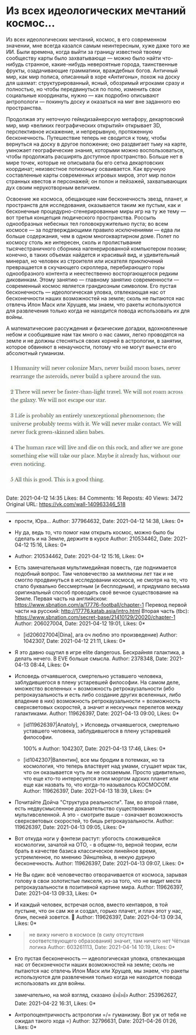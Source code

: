 # Из всех идеологических мечтаний космос...

Из всех идеологических мечтаний, космос, в его современном значении, мне всегда казался самым неинтересным, хуже даже того же ИИ. Были времена, когда выйти за границу известной твоему сообществу карты было захватывающе — можно было найти что-нибудь странное, какие-нибудь невероятные города, таинственные фрукты, озадачивающие грамматики, враждебных богов. Античный мир, как мир полиса, описанный в хоре «Антигоны», похож на доску для шахмат: структурированный, ясный, обозримый игроками сразу и полностью, но чтобы передвинуться по полю, изменить свои социальные координаты, нужно — как подробно описывают антропологи — покинуть доску и оказаться на миг вне заданного ею пространства. 

Продолжая эту неточную геймдизайнерскую метафору, декартовский мир, мир «великих географических открытий» открывает 3D, перспективное искажение, и непрерывную, протяженную бесконечность. Путешествие теперь не сводится к тому, чтобы вернуться на доску в другое положение; оно раздвигает тьму на карте, умножает географические знания, которыми можно воспользоваться, чтобы продолжать расширять доступное пространство. Больше нет в мире точек, которые не описывала бы его сетка декартовских координат; неизвестное потихоньку осваивается. Как вручную составленные карты современных игровых миров, этот мир полон странных квестов и персонажей; он полон и пейзажей, захватывающих дух своим нерукотворным величием. 

Освоение же космоса, обещающее нам бесконечность звезд, планет, и пространств для исследования, оказывается таким же пустым, как и бесконечные процедурно-сгенерированные миры игр на ту же тему — вот третья концепция людического пространства. Россыпь однообразных небесных тел головокружительно пуста; во всем космосе — за подтверждающими правило исключениями — едва ли больше содержания, чем в одном многоквартирном доме. Полет по космосу столь же интересен, сколь и пролистывание тысячестраничного сборника нагенерированной компьютером поэзии; конечно, в таких объемах найдется и красивый вид, и удивительный минерал, но человек из строителя или искателя приключений превращается в скучающего скроллера, перебирающего горы однообразного контента и неестественно восторгающегося редким диковинкам. Этому занятию — главному занятию современности — современный космос является грандиозным символом. Его пустая бесконечность — идеологическая уловка, отвлекающая нас от бесконечности наших возможностей на земле; сколь не пытаются нас отвлечь Илон Маск или Хрущев, мы знаем, что ракеты используются для развлечения только когда не находится повода использовать их для войны.

А математические рассуждения и физические догадки, вдохновленные небом и сообщившие нам так много о нас самих, легко проводятся на земле и не должны стесняться своих корней в астрологии, в занятии, которое обвиняют в ненаучности, потому что не могут вынести его абсолютный гуманизм.

![](attachments/457239144.jpg)

Date: 2021-04-12 14:35
Likes: 84
Comments: 16
Reposts: 40
Views: 3472
Original URL: https://vk.com/wall-140963346_518



--------------------

  * прости, Юра...
    Author: 377964632, Date: 2021-04-12 14:38, Likes: 0*


  * Ну да, ведь то, что помог нам открыть космос, можно было бы сделать и на Земле, держите в курсе
    Author: 210534462, Date: 2021-04-12 15:16, Likes: 0*


  * 
    Author: 210534462, Date: 2021-04-12 15:16, Likes: 0*


  * Есть замечательная мультимедийная повесть, где поднимается подобный вопрос. Там человечество за миллионы лет так и не смогло продвинуться в исследовании космоса, не смотря на то, что стало буквально бессмертным (и бесплодным), и придумало весьма оригинальный способ проводить своё вечное существование на Земле.
    Первая часть на английском: https://www.sbnation.com/a/17776-football/chapter-1
    Перевод первой части на русский: http://17776.katab.asia/intro.html
    Вторая часть (tbc): https://www.sbnation.com/secret-base/21410129/20020/chapter-1
    Author: 206027004, Date: 2021-04-12 19:01, Likes: 0*

      * [id206027004|Dina], ага оч люблю это произведение)
        Author: 1042307, Date: 2021-04-12 21:11, Likes: 0*


  * Я это давно ощутил в игре elite dangerous. Бескрайняя галактика, а делать нечего. В EVE больше смысла.
    Author: 2378348, Date: 2021-04-13 08:44, Likes: 0*


  * Исповедь отчаявшегося, смертельно уставшего человека, заблудившегося в плену устаревшей философии. На самом деле, множество вселенных = возможность ретрокаузальности (ибо ретрокаузальность и есть либо создание других вселенных, либо впадение в них) 
    возможность ретрокаузальности = возможность сверхсветовых скоростей, а значит и нескучных перелетов между галактиками.
    Author: 119626397, Date: 2021-04-13 09:00, Likes: 0*

      * [id119626397|Anatoly], > Исповедь отчаявшегося, смертельно уставшего человека, заблудившегося в плену устаревшей философии. 
        
        100% я
        Author: 1042307, Date: 2021-04-13 17:46, Likes: 0*

      * [id1042307|Валентин], все мы бродим в потемках, но та космология, что теперь властвует над умами, сгущает мрак так, что он оказывается чуть ли не осязаемым. Просто удивительно, что еще кто-то интересуется этим моргом адских планет или еще как назвать то, что когда-то называлось КОСМОСОМ.
        Author: 119626397, Date: 2021-04-13 18:39, Likes: 0*


  * Почитайте Дойча "Структура реальности". Там, во второй главе, есть недвусмысленное доказательство существования мультивселенной. А это - смотрите выше - означает возможность сверхсветовых скоростей, то бишь ретрокаузальности.
    Author: 119626397, Date: 2021-04-13 09:05, Likes: 0*


  * Вот откуда ноги у фэнтези растут: убогость сложившейся космологии, зачатой на ОТО, - в общем-то, верной теории, если брать в качестве базиса классическое линейное время, устремленное, по мнению Эйнштейна, в некую дурную бесконечность.
    Author: 119626397, Date: 2021-04-13 09:07, Likes: 0*


  * Не Вы один: всё человечество отворачивается от космоса, зарывая голову в свои золотистые пикселя, из-за того, что не видит места ретрокаузальности в позитивной картине мира.
    Author: 119626397, Date: 2021-04-13 09:33, Likes: 0*


  * И каждый человек, встречая ослов, вместо кентавров, в той пустыне, что он сам же и создал, горько плачет, и плач этот у нас, блин, песней зовется. 🙂
    Author: 119626397, Date: 2021-04-13 09:34, Likes: 0*


  * > не вижу ничего в космосе (в силу отсутствия соответствующего образования)
    > значит, там ничего нет
    Чёткая логика
    Author: 603261113, Date: 2021-04-14 10:19, Likes: 0*


  * Его пустая бесконечность — идеологическая уловка, отвлекающая нас от бесконечности наших возможностей на земле; сколь не пытаются нас отвлечь Илон Маск или Хрущев, мы знаем, что ракеты используются для развлечения только когда не находится повода использовать их для войны.
    
    замечательно, на мой взгляд, сказано 👍👍👍
    Author: 253962627, Date: 2021-04-22 16:31, Likes: 0*


  * Антропоцентричность астрологии =/= гуманизму. Вот уж от тебя не ожидал такого хода =)
    Author: 32796631, Date: 2021-04-26 01:26, Likes: 0*


